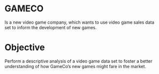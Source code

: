 # GAMECO
Is a new video game company, which wants to use  video game sales data set to inform the development of new games.
# Objective
Perform a descriptive analysis of a video game data set to foster a better understanding of how GameCo’s new games might fare in the market.
